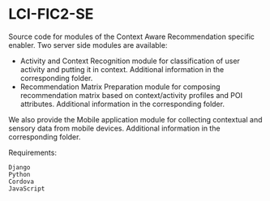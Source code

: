 # LCI-FIC2-SE
Source code for modules of the Context Aware Recommendation specific enabler.
Two server side modules are available:
  - Activity and Context Recognition module for classification of user activity and putting it in context. Additional information in the corresponding folder.
  - Recommendation Matrix Preparation module for composing recommendation matrix based on context/activity profiles and POI attributes. Additional information in the corresponding folder.

We also provide the Mobile application module for collecting contextual and sensory data from mobile devices. Additional information in the corresponding folder.

Requirements:

    Django
    Python
    Cordova
    JavaScript

